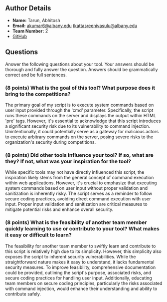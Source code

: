 ## Author Details 

- **Name:** Tarun, Abhitosh
- **Email:** akumar6@albany.edu
         tkattasreenivasulu@albany.edu
- **Team Number:** 2
- [GitHub](https://github.com/tarunsaiks/650-RedTeamTools)


## Questions

Answer the following questions about your tool. Your answers should be thorough and fully answer the question. Answers should be grammatically correct and be full sentences.

### (8 points) What is the goal of this tool? What purpose does it bring to the competitions?

The primary goal of my script is to execute system commands based on user input provided through the 'cmd' parameter. Specifically, the script runs these commands on the server and displays the output within HTML 'pre' tags. However, it's essential to acknowledge that this script introduces a significant security risk due to its vulnerability to command injection. Unintentionally, it could potentially serve as a gateway for malicious actors to execute arbitrary commands on the server, posing severe risks to the organization's security during competitions.

### (8 points) Did other tools influence your tool? If so, what are they? If not, what was your inspiration for the tool?

While specific tools may not have directly influenced this script, the inspiration likely stems from the general concept of command execution within web applications. However, it's crucial to emphasize that executing system commands based on user input without proper validation and sanitization is inherently risky. The script serves as a reminder to follow secure coding practices, avoiding direct command execution with user input. Proper input validation and sanitization are critical measures to mitigate potential risks and enhance overall security.

### (8 points) What is the feasibility of another team member quickly learning to use or contribute to your tool? What makes it easy or difficult to learn?

The feasibility for another team member to swiftly learn and contribute to this script is relatively high due to its simplicity. However, this simplicity also exposes the script to inherent security vulnerabilities. While the straightforward nature makes it easy to understand, it lacks fundamental security measures. To improve feasibility, comprehensive documentation could be provided, outlining the script's purpose, associated risks, and secure coding practices for handling user input. Additionally, educating team members on secure coding principles, particularly the risks associated with command injection, would enhance their understanding and ability to contribute safely.

